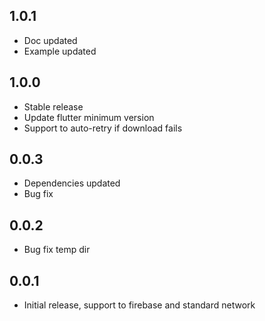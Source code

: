 ## 1.0.1

* Doc updated
* Example updated

## 1.0.0

* Stable release
* Update flutter minimum version
* Support to auto-retry if download fails


## 0.0.3

* Dependencies updated
* Bug fix

## 0.0.2

* Bug fix temp dir

## 0.0.1

* Initial release, support to firebase and standard network 